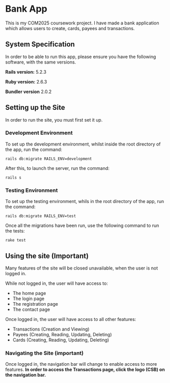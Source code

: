 # Bank App
This is my COM2025 coursework project. I have made a bank application which allows users to create, cards, payees and transactions.
## System Specification
In order to be able to run this app, please ensure you have the following software, with the same versions.

**Rails version:** 5.2.3

**Ruby version:** 2.6.3

**Bundler version** 2.0.2

## Setting up the Site
In order to run the site, you must first set it up.
### Development Environment
To set up the development environment, whilst inside the root directory of the app, run the command:

    rails db:migrate RAILS_ENV=development
After this, to launch the server, run the command:

    rails s
### Testing Environment
To set up the testing environment, whils in the root directory of the app, run the command:

    rails db:migrate RAILS_ENV=test
Once all the migrations have been run, use the following command to run the tests:

    rake test
## Using the site (Important)
Many features of the site will be closed unavailable, when the user is not logged in.

While not logged in, the user will have access to:
 - The home page
 - The login page
 - The registration page
 - The contact page

Once logged in, the user will have access to all other features:
 - Transactions (Creation and Viewing)
 - Payees (Creating, Reading, Updating, Deleting)
 - Cards (Creating, Reading, Updating, Deleting)
### Navigating the Site (important)
Once logged in, the navigation bar will change to enable access to more features.
**In order to access the Transactions page, click the logo (CSB) on the navigation bar.**